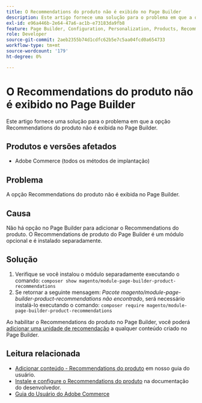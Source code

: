 ```yaml
---
title: O Recommendations do produto não é exibido no Page Builder
description: Este artigo fornece uma solução para o problema em que a opção Recommendations do produto não é exibida no Page Builder.
exl-id: e96a446b-2e64-47a6-ac1b-e73183da9fb8
feature: Page Builder, Configuration, Personalization, Products, Recommendations
role: Developer
source-git-commit: 2aeb2355b74d1cdfc62b5e7c5aa04fcd0a654733
workflow-type: tm+mt
source-wordcount: '179'
ht-degree: 0%

---
```


# O Recommendations do produto não é exibido no Page Builder

Este artigo fornece uma solução para o problema em que a opção Recommendations do produto não é exibida no Page Builder.

## Produtos e versões afetados

* Adobe Commerce (todos os métodos de implantação)

## Problema

A opção Recommendations do produto não é exibida no Page Builder.

## Causa

Não há opção no Page Builder para adicionar o Recommendations do produto. O Recommendations de produto do Page Builder é um módulo opcional e é instalado separadamente.

## Solução

1. Verifique se você instalou o módulo separadamente executando o comando: `composer show magento/module-page-builder-product-recommendations`
1. Se retornar a seguinte mensagem: *Pacote magento/module-page-builder-product-recommendations não encontrado*, será necessário instalá-lo executando o comando: `composer require magento/module-page-builder-product-recommendations`

Ao habilitar o Recommendations do produto no Page Builder, você poderá [adicionar uma unidade de recomendação](https://experienceleague.adobe.com/docs/commerce-admin/page-builder/add-content/recommendations.html) a qualquer conteúdo criado no Page Builder.

## Leitura relacionada

* [Adicionar conteúdo - Recommendations do produto](https://experienceleague.adobe.com/docs/commerce-admin/page-builder/add-content/recommendations.html) em nosso guia do usuário.
* [Instale e configure o Recommendations do produto](https://experienceleague.adobe.com/en/docs/commerce-merchant-services/product-recommendations/getting-started/install-configure) na documentação do desenvolvedor.
* [Guia do Usuário do Adobe Commerce](https://experienceleague.adobe.com/en/docs/commerce-admin/user-guides/home)

